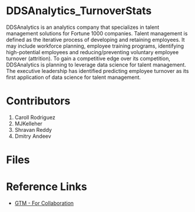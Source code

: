 # DDSAnalytics_TurnoverStats

DDSAnalytics is an analytics company that specializes in talent management solutions for Fortune 1000 companies. Talent management is defined as the iterative process of developing and retaining employees. It may include workforce planning, employee training programs, identifying high-potential employees and reducing/preventing voluntary employee turnover (attrition). To gain a competitive edge over its competition, DDSAnalytics is planning to leverage data science for talent management. The executive leadership has identified predicting employee turnover as its first application of data science for talent management.

# Contributors

1. Caroll Rodriguez
1. MJKelleher
1. Shravan Reddy
1. Dmitry Andeev

# Files

# Reference Links

* [GTM - For Collaboration](https://app.gotomeeting.com/?meetingId=336080109)
